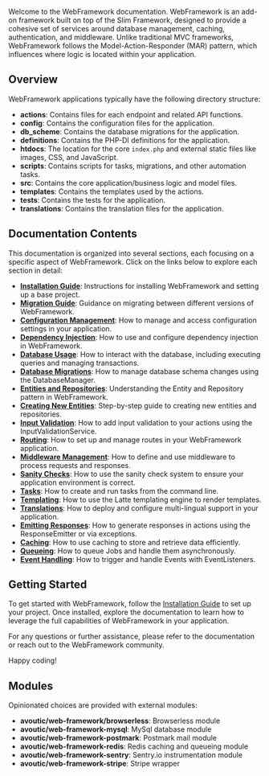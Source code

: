 Welcome to the WebFramework documentation. WebFramework is an add-on framework built on top of the Slim Framework, designed to provide a cohesive set of services around database management, caching, authentication, and middleware. Unlike traditional MVC frameworks, WebFramework follows the Model-Action-Responder (MAR) pattern, which influences where logic is located within your application.

## Overview

WebFramework applications typically have the following directory structure:

- **actions**: Contains files for each endpoint and related API functions.
- **config**: Contains the configuration files for the application.
- **db_scheme**: Contains the database migrations for the application.
- **definitions**: Contains the PHP-DI definitions for the application.
- **htdocs**: The location for the core `index.php` and external static files like images, CSS, and JavaScript.
- **scripts**: Contains scripts for tasks, migrations, and other automation tasks.
- **src**: Contains the core application/business logic and model files.
- **templates**: Contains the templates used by the actions.
- **tests**: Contains the tests for the application.
- **translations**: Contains the translation files for the application.

## Documentation Contents

This documentation is organized into several sections, each focusing on a specific aspect of WebFramework. Click on the links below to explore each section in detail:

- **[Installation Guide](INSTALL.md)**: Instructions for installing WebFramework and setting up a base project.
- **[Migration Guide](MIGRATE.md)**: Guidance on migrating between different versions of WebFramework.
- **[Configuration Management](docs/configuration.md)**: How to manage and access configuration settings in your application.
- **[Dependency Injection](docs/dependency-injection.md)**: How to use and configure dependency injection in WebFramework.
- **[Database Usage](docs/database.md)**: How to interact with the database, including executing queries and managing transactions.
- **[Database Migrations](docs/database-migrations.md)**: How to manage database schema changes using the DatabaseManager.
- **[Entities and Repositories](docs/entities-and-repositories.md)**: Understanding the Entity and Repository pattern in WebFramework.
- **[Creating New Entities](docs/new-entity.md)**: Step-by-step guide to creating new entities and repositories.
- **[Input Validation](docs/input-validation.md)**: How to add input validation to your actions using the InputValidationService.
- **[Routing](docs/routing.md)**: How to set up and manage routes in your WebFramework application.
- **[Middleware Management](docs/middlewares.md)**: How to define and use middleware to process requests and responses.
- **[Sanity Checks](docs/sanity-checks.md)**: How to use the sanity check system to ensure your application environment is correct.
- **[Tasks](docs/tasks.md)**: How to create and run tasks from the command line.
- **[Templating](docs/templating.md)**: How to use the Latte templating engine to render templates.
- **[Translations](docs/translations.md)**: How to deploy and configure multi-lingual support in your application.
- **[Emitting Responses](docs/emitting-responses.md)**: How to generate responses in actions using the ResponseEmitter or via exceptions.
- **[Caching](docs/caching.md)**: How to use caching to store and retrieve data efficiently.
- **[Queueing](docs/queueing.md)**: How to queue Jobs and handle them asynchronously.
- **[Event Handling](docs/events.md)**: How to trigger and handle Events with EventListeners.

## Getting Started

To get started with WebFramework, follow the [Installation Guide](INSTALL.md) to set up your project. Once installed, explore the documentation to learn how to leverage the full capabilities of WebFramework in your application.

For any questions or further assistance, please refer to the documentation or reach out to the WebFramework community.

Happy coding!

## Modules

Opinionated choices are provided with external modules:

- **avoutic/web-framework/browserless**: Browserless module
- **avoutic/web-framework-mysql**: MySql database module
- **avoutic/web-framework-postmark**: Postmark mail module
- **avoutic/web-framework-redis**: Redis caching and queueing module
- **avoutic/web-framework-sentry**: Sentry.io instrumentation module
- **avoutic/web-framework-stripe**: Stripe wrapper
